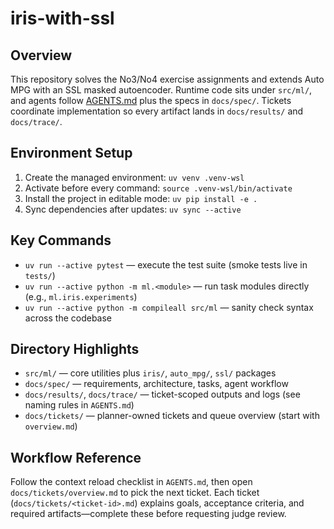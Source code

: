 # iris-with-ssl

## Overview
This repository solves the No3/No4 exercise assignments and extends Auto MPG with an SSL masked autoencoder. Runtime code sits under `src/ml/`, and agents follow [AGENTS.md](AGENTS.md) plus the specs in `docs/spec/`. Tickets coordinate implementation so every artifact lands in `docs/results/` and `docs/trace/`.

## Environment Setup
1. Create the managed environment: `uv venv .venv-wsl`
2. Activate before every command: `source .venv-wsl/bin/activate`
3. Install the project in editable mode: `uv pip install -e .`
4. Sync dependencies after updates: `uv sync --active`

## Key Commands
- `uv run --active pytest` — execute the test suite (smoke tests live in `tests/`)
- `uv run --active python -m ml.<module>` — run task modules directly (e.g., `ml.iris.experiments`)
- `uv run --active python -m compileall src/ml` — sanity check syntax across the codebase

## Directory Highlights
- `src/ml/` — core utilities plus `iris/`, `auto_mpg/`, `ssl/` packages
- `docs/spec/` — requirements, architecture, tasks, agent workflow
- `docs/results/`, `docs/trace/` — ticket-scoped outputs and logs (see naming rules in `AGENTS.md`)
- `docs/tickets/` — planner-owned tickets and queue overview (start with `overview.md`)

## Workflow Reference
Follow the context reload checklist in `AGENTS.md`, then open `docs/tickets/overview.md` to pick the next ticket. Each ticket (`docs/tickets/<ticket-id>.md`) explains goals, acceptance criteria, and required artifacts—complete these before requesting judge review.
